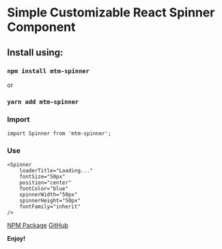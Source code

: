 # Simple Customizable React Spinner Component

## Install using:
### `npm install mtm-spinner`
or
### `yarn add mtm-spinner`

### Import
```
import Spinner from 'mtm-spinner';
```

### Use
```
<Spinner
    loaderTitle="Loading..."
    fontSize="50px"
    position="center"
    fontColor="blue"
    spinnerWidth="50px"
    spinnerHeight="50px"
    fontFamily="inherit"
/>
```  

[NPM Package](https://www.npmjs.com/package/mtm-spinner)
[GitHub](https://github.com/karolis-kimtys/spinner)



**Enjoy!**
